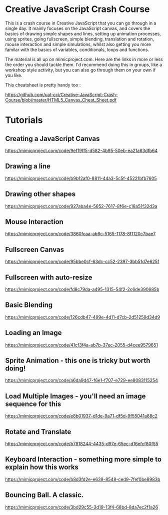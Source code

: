 # Creative JavaScript Crash Course

This is a crash course in Creative JavaScript that you can go through in a single day. It mainly focuses on the JavaScript canvas, and covers the basics of drawing simple shapes and lines, setting up animation processes, using sprites, going fullscreen, simple blending, translation and rotation, mouse interaction and simple simulations, whilst also getting you more familar with the basics of variables, conditionals, loops and functions. 

The material is all up on mimicproject.com. Here are the links in more or less the order you should tackle them. I'd recommend doing this in groups, like a workshop style activity, but you can also go through them on your own if you like.

This cheatsheet is pretty handy too :

https://github.com/ual-cci/Creative-JavaScript-Crash-Course/blob/master/HTML5_Canvas_Cheat_Sheet.pdf

# Tutorials

## Creating a JavaScript Canvas
https://mimicproject.com/code/9ef19ff5-d582-4b95-50eb-ea21a63dfb64
## Drawing a line
https://mimicproject.com/code/b9b12af0-8811-44a3-5c5f-45221bfb7605
## Drawing other shapes
https://mimicproject.com/code/927aba4e-5652-7617-8f6e-c18a51f32d3a
## Mouse Interaction
https://mimicproject.com/code/3860fcaa-ab6c-5165-1178-8f1120c7bae7
## Fullscreen Canvas
https://mimicproject.com/code/95bbe0cf-63dc-cc52-2397-3bb51d7e6251
## Fullscreen with auto-resize
https://mimicproject.com/code/fd8c79da-a495-1315-54f2-2c6de390685b
## Basic Blending
https://mimicproject.com/code/126cdb47-499e-4d11-d7cb-2d51259d34d9
## Loading an Image
https://mimicproject.com/code/41cf3f4a-ab7b-37ec-2055-d4cee9579651
## Sprite Animation - this one is tricky but worth doing!
https://mimicproject.com/code/a6da9d47-f6e1-f707-e729-ee8083115254
## Load Multiple Images - you'll need an image sequence for this
https://mimicproject.com/code/e8b01937-d1de-9a71-df5d-9f55041a88c2
## Rotate and Translate
https://mimicproject.com/code/b7818244-4435-d97e-65ec-d16efcf80f55
## Keyboard Interaction - something more simple to explain how this works
https://mimicproject.com/code/b8d3fd2e-e639-8548-ced9-7fef0be8983b
## Bouncing Ball. A classic.
https://mimicproject.com/code/3bd29c55-3d19-13f4-68bd-8da7ec2f1a26
